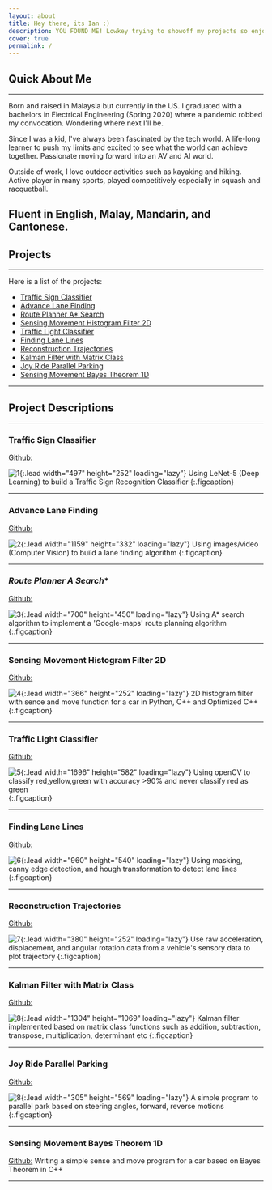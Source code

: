 ```yaml
---
layout: about
title: Hey there, its Ian :)
description: YOU FOUND ME! Lowkey trying to showoff my projects so enjoy....I guess. 
cover: true
permalink: /
---
```

## Quick About Me
---
Born and raised in Malaysia but currently in the US. I graduated with a bachelors in Electrical Engineering (Spring 2020) where a pandemic robbed my convocation. Wondering where next I'll be. 

Since I was a kid, I've always been fascinated by the tech world. 
A life-long learner to push my limits and excited to see what the world can achieve together. 
Passionate moving forward into an AV and AI world.

Outside of work, I love outdoor activities such as kayaking and hiking.
Active player in many sports, played competitively especially in squash and racquetball.

Fluent in English, Malay, Mandarin, and Cantonese.
---
## Projects 
---
Here is a list of the projects:
* [Traffic Sign Classifier](#traffic-sign-classifier)
* [Advance Lane Finding](#advance-lane-finding)
* [Route Planner A* Search](#route-planner-a*-search)
* [Sensing Movement Histogram Filter 2D](#sensing-movement-histogram-filter-2D)
* [Traffic Light Classifier](#traffic-light-classifier)
* [Finding Lane Lines](#finding-lane-lines)
* [Reconstruction Trajectories](#reconstruction-trajectories)
* [Kalman Filter with Matrix Class](#kalman-filter-with-matrix-class)
* [Joy Ride Parallel Parking](#joy-ride-parallel-parking)
* [Sensing Movement Bayes Theorem 1D](#sensing-movement-bayes-theorem-1D)
---
## Project Descriptions
---

### **Traffic Sign Classifier**
[Github:](https://github.com/ianleongg/Traffic-Sign-Classifier)

![1](assets/project/1.png){:.lead width="497" height="252" loading="lazy"}
Using LeNet-5 (Deep Learning) to build a Traffic Sign Recognition Classifier 
{:.figcaption}

---

### **Advance Lane Finding** 
[Github:](https://github.com/ianleongg/Advance-Lane-Finding)

![2](assets/project/2.png){:.lead width="1159" height="332" loading="lazy"}
Using images/video (Computer Vision) to build a lane finding algorithm 
{:.figcaption}

---

### **Route Planner A* Search** 
[Github:](https://github.com/ianleongg/Route-Planner-A--Search)

![3](assets/project/3.png){:.lead width="700" height="450" loading="lazy"}
Using A* search algorithm to implement a 'Google-maps' route planning algorithm  
{:.figcaption}

---

### **Sensing Movement Histogram Filter 2D** 
[Github:](https://github.com/ianleongg/Sensing-Movement-Histogram-Filter-2D)

![4](assets/project/4.png){:.lead width="366" height="252" loading="lazy"}
2D histogram filter with sence and move function for a car in Python, C++ and Optimized C++   
{:.figcaption}

---

### **Traffic Light Classifier** 
[Github:](https://github.com/ianleongg/Traffic_Light_Classifier)

![5](assets/project/5.png){:.lead width="1696" height="582" loading="lazy"}
Using openCV to classify red,yellow,green with accuracy >90% and never classify red as green  
{:.figcaption}

---

### **Finding Lane Lines** 
[Github:](https://github.com/ianleongg/Finding-Lane-Lines)

![6](assets/project/6.png){:.lead width="960" height="540" loading="lazy"}
Using masking, canny edge detection, and hough transformation to detect lane lines 
{:.figcaption}

---

### **Reconstruction Trajectories** 
[Github:](https://github.com/ianleongg/Reconstruction_Trajectories)

![7](assets/project/7.png){:.lead width="380" height="252" loading="lazy"}
Use raw acceleration, displacement, and angular rotation data from a vehicle's sensory data to plot trajectory
{:.figcaption}

---

### **Kalman Filter with Matrix Class** 
[Github:](https://github.com/ianleongg/Kalman-Filter-Matrix-Class)

![8](assets/project/8.png){:.lead width="1304" height="1069" loading="lazy"}
Kalman filter implemented based on matrix class functions such as addition, subtraction, transpose, multiplication, determinant etc 
{:.figcaption}

---

### **Joy Ride Parallel Parking** 
[Github:](https://github.com/ianleongg/Joy-Ride-Parallel-Parking)

![8](assets/project/9.gif){:.lead width="305" height="569" loading="lazy"}
A simple program to parallel park based on steering angles, forward, reverse motions 
{:.figcaption}

---

### **Sensing Movement Bayes Theorem 1D** 
[Github:](https://github.com/ianleongg/Sensing-Movement-Bayes-Theorem-1D)
Writing a simple sense and move program for a car based on Bayes Theorem in C++

---










